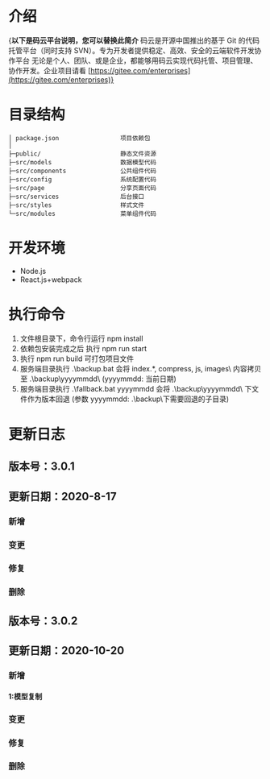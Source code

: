 # 介绍

{**以下是码云平台说明，您可以替换此简介**
码云是开源中国推出的基于 Git 的代码托管平台（同时支持 SVN）。专为开发者提供稳定、高效、安全的云端软件开发协作平台
无论是个人、团队、或是企业，都能够用码云实现代码托管、项目管理、协作开发。企业项目请看 [https://gitee.com/enterprises](https://gitee.com/enterprises)}

# 目录结构

```
│ package.json                 项目依赖包
│
├─public/                      静态文件资源
├─src/models                   数据模型代码
├─src/components               公共组件代码
├─src/config                   系统配置代码
├─src/page                     分享页面代码
├─src/services                 后台接口
├─src/styles                   样式文件
└─src/modules                  菜单组件代码
```

# 开发环境

- Node.js
- React.js+webpack

# 执行命令

1. 文件根目录下，命令行运行 npm install
2. 依赖包安装完成之后 执行 npm run start
3. 执行 npm run build 可打包项目文件
4. 服务端目录执行 .\backup.bat 会将 index.\*, compress\, js\, images\ 内容拷贝至 .\backup\yyyymmdd\ (yyyymmdd: 当前日期)
5. 服务端目录执行 .\fallback.bat yyyymmdd 会将 .\backup\yyyymmdd\ 下文件作为版本回退 (参数 yyyymmdd: .\backup\下需要回退的子目录)

# 更新日志

## 版本号：3.0.1
## 更新日期：2020-8-17

### 新增
### 变更
### 修复
### 删除


## 版本号：3.0.2
## 更新日期：2020-10-20

### 新增
#### 1:模型复制
### 变更
### 修复
### 删除